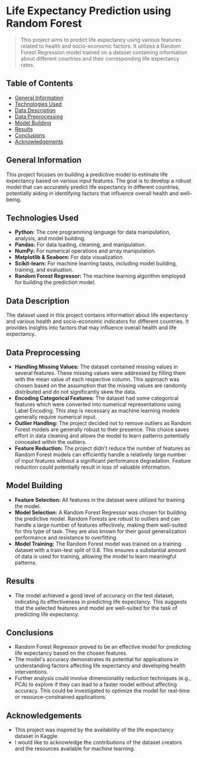 # Life Expectancy Prediction using Random Forest

> This project aims to predict life expectancy using various features related to health and socio-economic factors. It utilizes a Random Forest Regression model trained on a dataset containing information about different countries and their corresponding life expectancy rates.

## Table of Contents
* [General Information](#general-information)
* [Technologies Used](#technologies-used)
* [Data Description](#data-description)
* [Data Preprocessing](#data-preprocessing)
* [Model Building](#model-building)
* [Results](#results)
* [Conclusions](#conclusions)
* [Acknowledgements](#acknowledgements)

## General Information
This project focuses on building a predictive model to estimate life expectancy based on various input features. The goal is to develop a robust model that can accurately predict life expectancy in different countries, potentially aiding in identifying factors that influence overall health and well-being.

## Technologies Used
- **Python:** The core programming language for data manipulation, analysis, and model building.
- **Pandas:** For data loading, cleaning, and manipulation.
- **NumPy:** For numerical operations and array manipulation.
- **Matplotlib & Seaborn:** For data visualization.
- **Scikit-learn:** For machine learning tasks, including model building, training, and evaluation.
- **Random Forest Regressor:** The machine learning algorithm employed for building the prediction model.


## Data Description
The dataset used in this project contains information about life expectancy and various health and socio-economic indicators for different countries.  It provides insights into factors that may influence overall health and life expectancy.

## Data Preprocessing
- **Handling Missing Values:** The dataset contained missing values in several features. These missing values were addressed by filling them with the mean value of each respective column. This approach was chosen based on the assumption that the missing values are randomly distributed and do not significantly skew the data.
- **Encoding Categorical Features:** The dataset had some categorical features which were converted into numerical representations using Label Encoding. This step is necessary as machine learning models generally require numerical input.
- **Outlier Handling:** The project decided not to remove outliers as Random Forest models are generally robust to their presence. This choice saves effort in data cleaning and allows the model to learn patterns potentially concealed within the outliers.
- **Feature Reduction:**  The project didn't reduce the number of features as Random Forest models can efficiently handle a relatively large number of input features without a significant performance degradation. Feature reduction could potentially result in loss of valuable information.


## Model Building
- **Feature Selection:** All features in the dataset were utilized for training the model.
- **Model Selection:** A Random Forest Regressor was chosen for building the predictive model. Random Forests are robust to outliers and can handle a large number of features effectively, making them well-suited for this type of task. They are also known for their good generalization performance and resistance to overfitting.
- **Model Training:** The Random Forest model was trained on a training dataset with a train-test split of 0.8. This ensures a substantial amount of data is used for training, allowing the model to learn meaningful patterns.

## Results
- The model achieved a good level of accuracy on the test dataset, indicating its effectiveness in predicting life expectancy. This suggests that the selected features and model are well-suited for the task of predicting life expectancy.

## Conclusions
- Random Forest Regressor proved to be an effective model for predicting life expectancy based on the chosen features. 
- The model's accuracy demonstrates its potential for applications in understanding factors affecting life expectancy and developing health interventions.
- Further analysis could involve dimensionality reduction techniques (e.g., PCA) to explore if they can lead to a faster model without affecting accuracy. This could be investigated to optimize the model for real-time or resource-constrained applications.

## Acknowledgements
- This project was inspired by the availability of the life expectancy dataset in Kaggle.
- I would like to acknowledge the contributions of the dataset creators and the resources available for machine learning.
